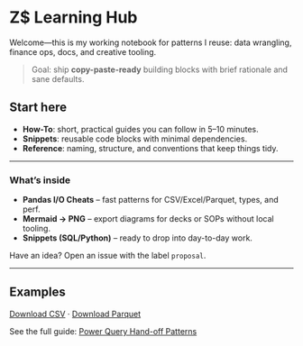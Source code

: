 # Z$ Learning Hub

Welcome—this is my working notebook for patterns I reuse: data wrangling, finance ops, docs, and creative tooling.

> Goal: ship **copy-paste-ready** building blocks with brief rationale and sane defaults.

## Start here
- **How-To**: short, practical guides you can follow in 5–10 minutes.
- **Snippets**: reusable code blocks with minimal dependencies.
- **Reference**: naming, structure, and conventions that keep things tidy.

---

### What’s inside
- **Pandas I/O Cheats** – fast patterns for CSV/Excel/Parquet, types, and perf.
- **Mermaid → PNG** – export diagrams for decks or SOPs without local tooling.
- **Snippets (SQL/Python)** – ready to drop into day-to-day work.

Have an idea? Open an issue with the label `proposal`.

---

## Examples
[Download CSV](examples/pq_handoff_sample.csv) · [Download Parquet](examples/pq_handoff_sample.parquet)

See the full guide: [Power Query Hand-off Patterns](how-to/power-query-handoff.md)
